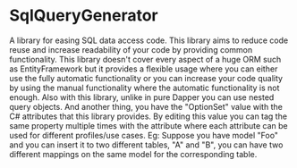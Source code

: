 # SqlQueryGenerator
A library for easing SQL data access code. This library aims to reduce code reuse and increase readability of your code by providing common functionality. This library doesn't cover every aspect of a huge ORM such as EntityFramework but it provides a flexible usage where you can either use the fully automatic functionality or you can increase your code quality by using the manual functionality where the automatic functionality is not enough. Also with this library, unlike in pure Dapper you can use nested query objects. And another thing, you have the "OptionSet" value with the C# attributes that this library provides. By editing this value you can tag the same property multiple times with the attribute where each attribute can be used for different profiles/use cases. Eg: Suppose you have model "Foo" and you can insert it to two different tables, "A" and "B", you can have two different mappings on the same model for the corresponding table.
